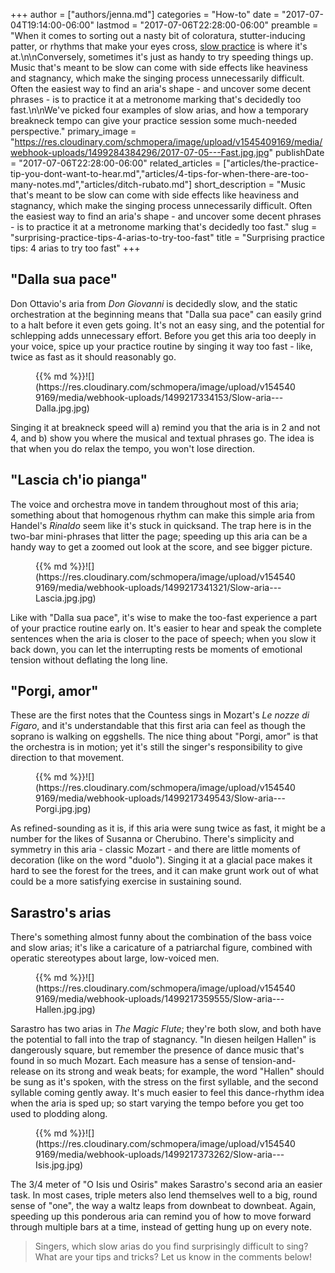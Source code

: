 +++
author = ["authors/jenna.md"]
categories = "How-to"
date = "2017-07-04T19:14:00-06:00"
lastmod = "2017-07-06T22:28:00-06:00"
preamble = "When it comes to sorting out a nasty bit of coloratura, stutter-inducing patter, or rhythms that make your eyes cross, [slow practice](/the-practice-tip-you-dont-want-to-hear/) is where it's at.\n\nConversely, sometimes it's just as handy to try speeding things up. Music that's meant to be slow can come with side effects like heaviness and stagnancy, which make the singing process unnecessarily difficult. Often the easiest way to find an aria's shape - and uncover some decent phrases - is to practice it at a metronome marking that's decidedly too fast.\n\nWe've picked four examples of slow arias, and how a temporary breakneck tempo can give your practice session some much-needed perspective."
primary_image = "https://res.cloudinary.com/schmopera/image/upload/v1545409169/media/webhook-uploads/1499284384296/2017-07-05---Fast.jpg.jpg"
publishDate = "2017-07-06T22:28:00-06:00"
related_articles = ["articles/the-practice-tip-you-dont-want-to-hear.md","articles/4-tips-for-when-there-are-too-many-notes.md","articles/ditch-rubato.md"]
short_description = "Music that&#039;s meant to be slow can come with side effects like heaviness and stagnancy, which make the singing process unnecessarily difficult. Often the easiest way to find an aria&#039;s shape - and uncover some decent phrases - is to practice it at a metronome marking that&#039;s decidedly too fast."
slug = "surprising-practice-tips-4-arias-to-try-too-fast"
title = "Surprising practice tips: 4 arias to try too fast"
+++

## "Dalla sua pace"

Don Ottavio's aria from *Don Giovanni* is decidedly slow, and the static orchestration at the beginning means that "Dalla sua pace" can easily grind to a halt before it even gets going. It's not an easy sing, and the potential for schlepping adds unnecessary effort. Before you get this aria too deeply in your voice, spice up your practice routine by singing it way too fast - like, twice as fast as it should reasonably go.

<figure data-type="image">{{% md %}}![](https://res.cloudinary.com/schmopera/image/upload/v1545409169/media/webhook-uploads/1499217334153/Slow-aria---Dalla.jpg.jpg)
</figure>

Singing it at breakneck speed will a) remind you that the aria is in 2 and not 4, and b) show you where the musical and textual phrases go. The idea is that when you do relax the tempo, you won't lose direction.

## "Lascia ch'io pianga"

The voice and orchestra move in tandem throughout most of this aria; something about that homogenous rhythm can make this simple aria from Handel's *Rinaldo* seem like it's stuck in quicksand. The trap here is in the two-bar mini-phrases that litter the page; speeding up this aria can be a handy way to get a zoomed out look at the score, and see bigger picture.

<figure data-type="image">{{% md %}}![](https://res.cloudinary.com/schmopera/image/upload/v1545409169/media/webhook-uploads/1499217341321/Slow-aria---Lascia.jpg.jpg)
</figure>

Like with "Dalla sua pace", it's wise to make the too-fast experience a part of your practice routine early on. It's easier to hear and speak the complete sentences when the aria is closer to the pace of speech; when you slow it back down, you can let the interrupting rests be moments of emotional tension without deflating the long line.

## "Porgi, amor"

These are the first notes that the Countess sings in Mozart's *Le nozze di Figaro*, and it's understandable that this first aria can feel as though the soprano is walking on eggshells. The nice thing about "Porgi, amor" is that the orchestra is in motion; yet it's still the singer's responsibility to give direction to that movement. 

<figure data-type="image">{{% md %}}![](https://res.cloudinary.com/schmopera/image/upload/v1545409169/media/webhook-uploads/1499217349543/Slow-aria---Porgi.jpg.jpg)
</figure>

As refined-sounding as it is, if this aria were sung twice as fast, it might be a number for the likes of Susanna or Cherubino. There's simplicity and symmetry in this aria - classic Mozart - and there are little moments of decoration (like on the word "duolo"). Singing it at a glacial pace makes it hard to see the forest for the trees, and it can make grunt work out of what could be a more satisfying exercise in sustaining sound.

## Sarastro's arias

There's something almost funny about the combination of the bass voice and slow arias; it's like a caricature of a patriarchal figure, combined with operatic stereotypes about large, low-voiced men.

<figure data-type="image">{{% md %}}![](https://res.cloudinary.com/schmopera/image/upload/v1545409169/media/webhook-uploads/1499217359555/Slow-aria---Hallen.jpg.jpg)
</figure>

Sarastro has two arias in *The Magic Flute*; they're both slow, and both have the potential to fall into the trap of stagnancy. "In diesen heilgen Hallen" is dangerously square, but remember the presence of dance music that's found in so much Mozart. Each measure has a sense of tension-and-release on its strong and weak beats; for example, the word "Hallen" should be sung as it's spoken, with the stress on the first syllable, and the second syllable coming gently away. It's much easier to feel this dance-rhythm idea when the aria is sped up; so start varying the tempo before you get too used to plodding along.

<figure data-type="image">{{% md %}}![](https://res.cloudinary.com/schmopera/image/upload/v1545409169/media/webhook-uploads/1499217373262/Slow-aria---Isis.jpg.jpg)
</figure>

The 3/4 meter of "O Isis und Osiris" makes Sarastro's second aria an easier task. In most cases, triple meters also lend themselves well to a big, round sense of "one", the way a waltz leaps from downbeat to downbeat. Again, speeding up this ponderous aria can remind you of how to move forward through multiple bars at a time, instead of getting hung up on every note.

>Singers, which slow arias do you find surprisingly difficult to sing? What are your tips and tricks? Let us know in the comments below!
